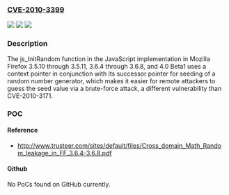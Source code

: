 ### [CVE-2010-3399](https://cve.mitre.org/cgi-bin/cvename.cgi?name=CVE-2010-3399)
![](https://img.shields.io/static/v1?label=Product&message=n%2Fa&color=blue)
![](https://img.shields.io/static/v1?label=Version&message=n%2Fa&color=blue)
![](https://img.shields.io/static/v1?label=Vulnerability&message=n%2Fa&color=brighgreen)

### Description

The js_InitRandom function in the JavaScript implementation in Mozilla Firefox 3.5.10 through 3.5.11, 3.6.4 through 3.6.8, and 4.0 Beta1 uses a context pointer in conjunction with its successor pointer for seeding of a random number generator, which makes it easier for remote attackers to guess the seed value via a brute-force attack, a different vulnerability than CVE-2010-3171.

### POC

#### Reference
- http://www.trusteer.com/sites/default/files/Cross_domain_Math_Random_leakage_in_FF_3.6.4-3.6.8.pdf

#### Github
No PoCs found on GitHub currently.


